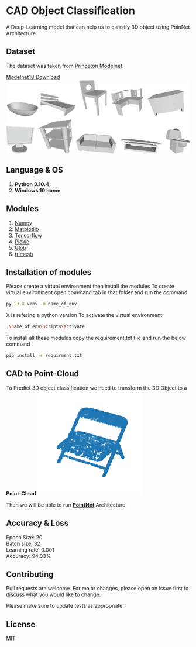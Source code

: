 # CAD Object Classification

A Deep-Learning model that can help us to classify 3D object using PoinNet Architecture

## Dataset

The dataset was taken from [Princeton Modelnet](https://modelnet.cs.princeton.edu/).

[Modelnet10 Download ](http://3dvision.princeton.edu/projects/2014/3DShapeNets/ModelNet10.zip) 
![alt text](https://github.com/Shadin710/CAD-Object-Classification/blob/main/Images/A-sample-model-from-each-category-of-the-ModelNet10-dataset.png?raw=True)

## Language & OS
1. **Python 3.10.4**
2. **Windows 10 home**

## Modules
1. [Numpy](https://numpy.org/)
2. [Matplotlib](https://matplotlib.org/)
3. [Tensorflow](https://www.tensorflow.org/resources/learn-ml?gclid=CjwKCAiAx8KQBhAGEiwAD3EiP0Wav3hoBTDA2BAbRNg8ywxS4RaavvWUXxrV0dL72h3iwK0Zx2B4EhoCbK4QAvD_BwE)
4. [Pickle](https://www.synopsys.com/blogs/software-security/python-pickling/#:~:text=Pickle%20in%20Python%20is%20primarily,transport%20data%20over%20the%20network.)
4. [Glob](https://docs.python.org/3/library/glob.html)
5. [trimesh](https://trimsh.org/trimesh.html)

## Installation of modules
Please create a virtual environment then install the modules
To create virtual environment open command tab in that folder and run the command
``` bash
py -3.X venv -m name_of_env
```
X is refering a python version
To activate the virtual environment

```bash
.\name_of_env\Scripts\activate
```


To install all these modules copy the requirement.txt file and run the below command
```bash
pip install -r requirment.txt
```
## CAD to Point-Cloud
To Predict 3D object classification we need to transform the 3D Object to a **Point-Cloud**
![alt text](https://github.com/Shadin710/CAD-Object-Classification/blob/main/Images/point_cloud.png?raw=True)

Then we will be able to run [**PointNet**](https://github.com/charlesq34/pointnet) Architecture.
## Accuracy & Loss 
Epoch Size: 20\
Batch size: 32\
Learning rate: 0.001\
Accuracy: 94.03%

<!-- ![alt text](https://github.com/Shadin710/Brain-Tumor-Prediction/blob/main/images/accuracy_loss.png?raw=true) -->



## Contributing
Pull requests are welcome. For major changes, please open an issue first to discuss what you would like to change.

Please make sure to update tests as appropriate.

## License
[MIT](https://choosealicense.com/licenses/mit/)